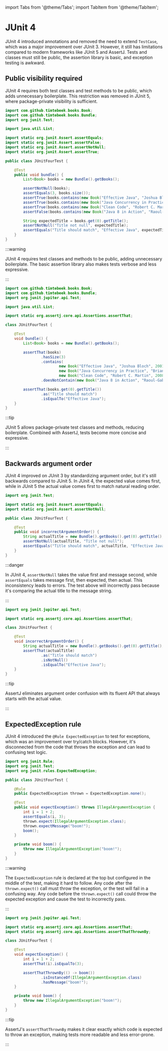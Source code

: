 import Tabs from '@theme/Tabs';
import TabItem from '@theme/TabItem';

# JUnit 4

JUnit 4 introduced annotations and removed the need to extend `TestCase`, which was a major improvement over JUnit 3.
However, it still has limitations compared to modern frameworks like JUnit 5 and AssertJ.
Tests and classes must still be public, the assertion library is basic, and exception testing is awkward.

## Public visibility required

JUnit 4 requires both test classes and test methods to be public, which adds unnecessary boilerplate.
This restriction was removed in JUnit 5, where package-private visibility is sufficient.

<Tabs groupId="state">
<TabItem value="before" label="Before">

```java title="JUnitFourTest.java"
import com.github.timtebeek.books.Book;
import com.github.timtebeek.books.Bundle;
import org.junit.Test;

import java.util.List;

import static org.junit.Assert.assertEquals;
import static org.junit.Assert.assertFalse;
import static org.junit.Assert.assertNotNull;
import static org.junit.Assert.assertTrue;

public class JUnitFourTest {

    @Test
    public void bundle() {
        List<Book> books = new Bundle().getBooks();

        assertNotNull(books);
        assertEquals(3, books.size());
        assertTrue(books.contains(new Book("Effective Java", "Joshua Bloch", 2001)));
        assertTrue(books.contains(new Book("Java Concurrency in Practice", "Brian Goetz", 2006)));
        assertTrue(books.contains(new Book("Clean Code", "Robert C. Martin", 2008)));
        assertFalse(books.contains(new Book("Java 8 in Action", "Raoul-Gabriel Urma", 2014)));

        String expectedTitle = books.get(0).getTitle();
        assertNotNull("Title not null", expectedTitle);
        assertEquals("Title should match", "Effective Java", expectedTitle);
    }
}
```

:::warning

JUnit 4 requires test classes and methods to be public, adding unnecessary boilerplate.
The basic assertion library also makes tests verbose and less expressive.

:::

</TabItem>
<TabItem value="after" label="After">

```java title="JUnitFourTest.java"
import com.github.timtebeek.books.Book;
import com.github.timtebeek.books.Bundle;
import org.junit.jupiter.api.Test;

import java.util.List;

import static org.assertj.core.api.Assertions.assertThat;

class JUnitFourTest {

    @Test
    void bundle() {
        List<Book> books = new Bundle().getBooks();

        assertThat(books)
                .hasSize(3)
                .contains(
                        new Book("Effective Java", "Joshua Bloch", 2001),
                        new Book("Java Concurrency in Practice", "Brian Goetz", 2006),
                        new Book("Clean Code", "Robert C. Martin", 2008))
                .doesNotContain(new Book("Java 8 in Action", "Raoul-Gabriel Urma", 2014));

        assertThat(books.get(0).getTitle())
                .as("Title should match")
                .isEqualTo("Effective Java");
    }
}
```

:::tip

JUnit 5 allows package-private test classes and methods, reducing boilerplate.
Combined with AssertJ, tests become more concise and expressive.

:::

</TabItem>
</Tabs>

## Backwards argument order

JUnit 4 improved on JUnit 3 by standardizing argument order, but it's still backwards compared to JUnit 5.
In JUnit 4, the expected value comes first, while in JUnit 5 the actual value comes first to match natural reading order.

<Tabs groupId="state">
<TabItem value="before" label="Before">

```java title="JUnitFourTest.java"
import org.junit.Test;

import static org.junit.Assert.assertEquals;
import static org.junit.Assert.assertNotNull;

public class JUnitFourTest {

    @Test
    public void incorrectArgumentOrder() {
        String actualTitle = new Bundle().getBooks().get(0).getTitle();
        assertNotNull(actualTitle, "Title not null");
        assertEquals("Title should match", actualTitle, "Effective Java");
    }
}
```

:::danger

In JUnit 4, `assertNotNull` takes the value first and message second, while `assertEquals` takes message first, then expected, then actual.
This inconsistency leads to errors. The test above will incorrectly pass because it's comparing the actual title to the message string.

:::

</TabItem>
<TabItem value="after" label="After">

```java title="JUnitFourTest.java"
import org.junit.jupiter.api.Test;

import static org.assertj.core.api.Assertions.assertThat;

class JUnitFourTest {

    @Test
    void incorrectArgumentOrder() {
        String actualTitle = new Bundle().getBooks().get(0).getTitle();
        assertThat(actualTitle)
                .as("Title should match")
                .isNotNull()
                .isEqualTo("Effective Java");
    }
}
```

:::tip

AssertJ eliminates argument order confusion with its fluent API that always starts with the actual value.

:::

</TabItem>
</Tabs>

## ExpectedException rule

JUnit 4 introduced the `@Rule ExpectedException` to test for exceptions, which was an improvement over try/catch blocks.
However, it's disconnected from the code that throws the exception and can lead to confusing test logic.

<Tabs groupId="state">
<TabItem value="before" label="Before">

```java title="JUnitFourTest.java"
import org.junit.Rule;
import org.junit.Test;
import org.junit.rules.ExpectedException;

public class JUnitFourTest {

    @Rule
    public ExpectedException thrown = ExpectedException.none();

    @Test
    public void expectException() throws IllegalArgumentException {
        int i = 1 + 2;
        assertEquals(i, 3);
        thrown.expect(IllegalArgumentException.class);
        thrown.expectMessage("boom!");
        boom();
    }

    private void boom() {
        throw new IllegalArgumentException("boom!");
    }
}
```

:::warning

The `ExpectedException` rule is declared at the top but configured in the middle of the test, making it hard to follow.
Any code after the `thrown.expect()` call must throw the exception, or the test will fail in a confusing way.
Any code before the `thrown.expect()` call could throw the expected exception and cause the test to incorrectly pass.

:::

</TabItem>
<TabItem value="after" label="After">

```java title="JUnitFourTest.java"
import org.junit.jupiter.api.Test;

import static org.assertj.core.api.Assertions.assertThat;
import static org.assertj.core.api.Assertions.assertThatThrownBy;

class JUnitFourTest {

    @Test
    void expectException() {
        int i = 1 + 2;
        assertThat(i).isEqualTo(3);

        assertThatThrownBy(() -> boom())
                .isInstanceOf(IllegalArgumentException.class)
                .hasMessage("boom!");
    }

    private void boom() {
        throw new IllegalArgumentException("boom!");
    }
}
```

:::tip

AssertJ's `assertThatThrownBy` makes it clear exactly which code is expected to throw an exception, making tests more readable and less error-prone.

:::

</TabItem>
</Tabs>
